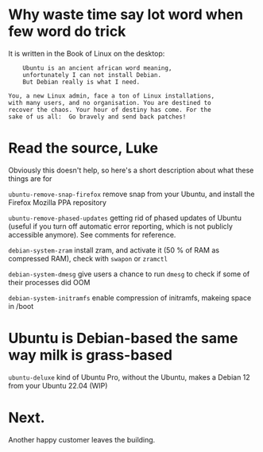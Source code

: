 # Why waste time say lot word when few word do trick

It is written in the Book of Linux on the desktop:

```
    Ubuntu is an ancient african word meaning,
    unfortunately I can not install Debian.
    But Debian really is what I need.

You, a new Linux admin, face a ton of Linux installations,
with many users, and no organisation. You are destined to
recover the chaos. Your hour of destiny has come. For the
sake of us all:  Go bravely and send back patches!
```

# Read the source, Luke

Obviously this doesn't help, so here's a short description about what these things are for

`ubuntu-remove-snap-firefox` remove snap from your Ubuntu, and install the Firefox Mozilla PPA repository

`ubuntu-remove-phased-updates` getting rid of phased updates of Ubuntu (useful if you turn off automatic error reporting, which is not publicly accessible anymore). See comments for reference.

`debian-system-zram` install zram, and activate it (50 % of RAM as compressed RAM), check with `swapon` or `zramctl`

`debian-system-dmesg` give users a chance to run `dmesg` to check if some of their processes did OOM

`debian-system-initramfs` enable compression of initramfs, makeing space in /boot

# Ubuntu is Debian-based the same way milk is grass-based

`ubuntu-deluxe` kind of Ubuntu Pro, without the Ubuntu, makes a Debian 12 from your Ubuntu 22.04 (WIP)

# Next.

Another happy customer leaves the building.
